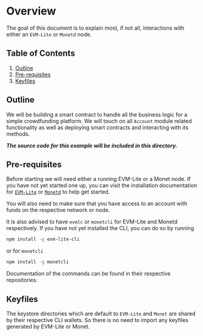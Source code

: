 # Overview

The goal of this document is to explain most, if not all, interactions with either an `EVM-Lite` or `Monetd` node.

## Table of Contents

1. [Outline](#outline)
2. [Pre-requisites](#pre-requisites)
3. [Keyfiles](#keyfiles)

## Outline

We will be building a smart contract to handle all the business logic for a simple crowdfunding platform. We will touch on all `Account` module related functionality as well as deploying smart contracts and interacting with its methods.

_**The source code for this example will be included in this directory.**_

## Pre-requisites

Before starting we will need either a running EVM-Lite or a Monet node. If you have not yet started one up, you can visit the installation documentation for [`EVM-Lite`](https://github.com/mosaicnetworks/evm-lite) or [`Monetd`](https://github.com/mosaicnetworks/monetd) to help get started.

You will also need to make sure that you have access to an account with funds on the respective network or node.

It is also advised to have `evmlc` or `monetcli` for EVM-Lite and Monetd respectively. If you have not yet installed the CLI, you can do so by running

```bash
npm install -g evm-lite-cli
```

or for `monetcli`

```bash
npm install -g monetcli
```

Documentation of the commands can be found in their respective repositories.

## Keyfiles

The keystore directories which are default to `EVM-Lite` and `Monet` are shared by their respective CLI wallets. So there is no need to import any keyfiles generated by EVM-Lite or Monet.
